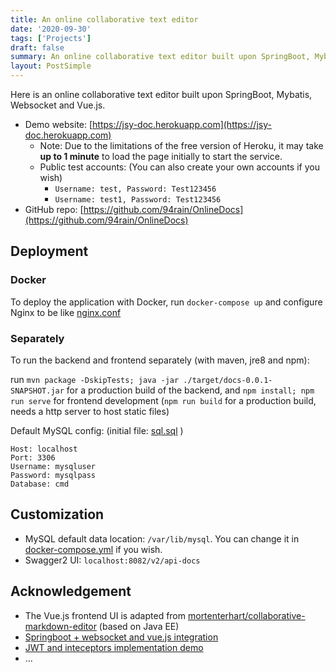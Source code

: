 ```yaml
---
title: An online collaborative text editor
date: '2020-09-30'
tags: ['Projects']
draft: false
summary: An online collaborative text editor built upon SpringBoot, Mybatis, Websocket and Vue.js
layout: PostSimple
---
```



Here is an online collaborative text editor built upon SpringBoot, Mybatis, Websocket and Vue.js.
* Demo website: [https://jsy-doc.herokuapp.com](https://jsy-doc.herokuapp.com)
    *  Note: Due to the limitations of the free version of Heroku, it may take **up to 1 minute** to load the page initially to start the service.
    * Public test accounts: (You can also create your own accounts if you wish)
        * `Username: test, Password: Test123456`
        * `Username: test1, Password: Test123456`
* GitHub repo: [https://github.com/94rain/OnlineDocs](https://github.com/94rain/OnlineDocs)

## Deployment

### Docker

To deploy the application with Docker, run `docker-compose up` and configure Nginx to be like [nginx.conf](https://github.com/94rain/OnlineDocs/blob/master/nginx.conf)

### Separately

To run the backend and frontend separately (with maven, jre8 and npm): 

run `mvn package -DskipTests; java -jar ./target/docs-0.0.1-SNAPSHOT.jar` for a production build of the backend, and `npm install; npm run serve` for frontend development (`npm run build` for a production build, needs a http server to host static files)

Default MySQL config: (initial file: [sql.sql](https://github.com/94rain/OnlineDocs/blob/master/sql.sql) )
```
Host: localhost
Port: 3306
Username: mysqluser
Password: mysqlpass
Database: cmd
```


## Customization
* MySQL default data location: `/var/lib/mysql`. You can change it in [docker-compose.yml](https://github.com/94rain/OnlineDocs/blob/master/docker-compose.yml) if you wish.
* Swagger2 UI: `localhost:8082/v2/api-docs`

## Acknowledgement
* The Vue.js frontend UI is adapted from [mortenterhart/collaborative-markdown-editor](https://github.com/mortenterhart/collaborative-markdown-editor/tree/master/frontend) (based on Java EE)
* [Springboot + websocket and vue.js integration](https://blog.csdn.net/BADAO_LIUMANG_QIZHI/article/details/114392573)
* [JWT and inteceptors implementation demo](https://programmersought.com/article/73635537032/)
* ...